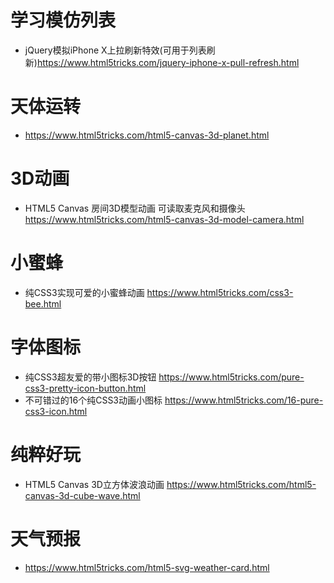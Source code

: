 # 学习模仿列表

- jQuery模拟iPhone X上拉刷新特效(可用于列表刷新)https://www.html5tricks.com/jquery-iphone-x-pull-refresh.html   

# 天体运转

- https://www.html5tricks.com/html5-canvas-3d-planet.html

# 3D动画

- HTML5 Canvas 房间3D模型动画 可读取麦克风和摄像头 https://www.html5tricks.com/html5-canvas-3d-model-camera.html 

# 小蜜蜂

- 纯CSS3实现可爱的小蜜蜂动画 https://www.html5tricks.com/css3-bee.html

# 字体图标

- 纯CSS3超友爱的带小图标3D按钮 https://www.html5tricks.com/pure-css3-pretty-icon-button.html
- 不可错过的16个纯CSS3动画小图标 https://www.html5tricks.com/16-pure-css3-icon.html

# 纯粹好玩

- HTML5 Canvas 3D立方体波浪动画 https://www.html5tricks.com/html5-canvas-3d-cube-wave.html

# 天气预报

- https://www.html5tricks.com/html5-svg-weather-card.html